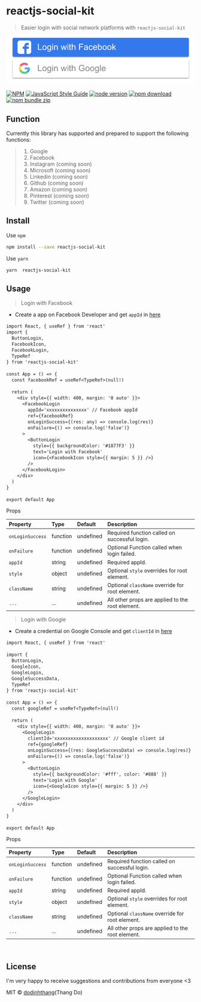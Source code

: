 # reactjs-social-kit

> Easier login with social network platforms with `reactjs-social-kit`

![img-description](./demo.png)

[![NPM](https://img.shields.io/npm/v/reactjs-social-kit.svg)](https://www.npmjs.com/package/reactjs-social-kit)
[![JavaScript Style Guide](https://img.shields.io/badge/code_style-standard-brightgreen.svg)](https://standardjs.com)
[![node version](https://img.shields.io/badge/node.js-%3E=_6-green.svg?style=flat)](http://nodejs.org/download/)
[![npm download](https://img.shields.io/npm/dm/reactjs-social-kit.svg?style=flat)](https://www.npmjs.com/package/reactjs-social-kit)
[![npm bundle zip](https://img.shields.io/bundlephobia/minzip/reactjs-social-kit?style=flat)](https://www.npmjs.com/package/reactjs-social-kit)

## Function

Currently this library has supported and prepared to support the following functions:
> 1.  Google
> 2.  Facebook
> 3.  Instagram (coming soon)
> 4.  Microsoft (coming soon)
> 5.  Linkedin (coming soon)
> 6.  Github (coming soon)
> 7.  Amazon (coming soon)
> 8.  Pinterest (coming soon)
> 9.  Twitter (coming soon)

## Install

Use `npm`

```bash
npm install --save reactjs-social-kit
```

Use `yarn`

```bash
yarn  reactjs-social-kit
```

## Usage

> Login with Facebook

- Create a app on Facebook Developer and get `appId` in [here](https://developers.facebook.com/apps/)

```tsx
import React, { useRef } from 'react'
import {
  ButtonLogin,
  FacebookIcon,
  FacebookLogin,
  TypeRef
} from 'reactjs-social-kit'

const App = () => {
  const facebookRef = useRef<TypeRef>(null!)

  return (
    <div style={{ width: 400, margin: '0 auto' }}>
      <FacebookLogin
        appId='xxxxxxxxxxxxxxx' // Facebook appId
        ref={facebookRef}
        onLoginSuccess={(res: any) => console.log(res)}
        onFailure={() => console.log('false')}
      >
        <ButtonLogin
          style={{ backgroundColor: '#1877F3' }}
          text='Login with Facebook'
          icon={<FacebookIcon style={{ margin: 5 }} />}
        />
      </FacebookLogin>
    </div>
  )
}

export default App
```
Props

| Property         | Type     | Default   | Description                                      |
| :--------------- | :------- | :-------- | :----------------------------------------------- |
| `onLoginSuccess` | function | undefined | Required function called on successful login.    |
| `onFailure`      | function | undefined | Optional Function called when login failed.      |
| `appId`          | string   | undefined | Required appId.                                  |
| `style`          | object   | undefined | Optional `style` overrides for root element.     |
| `className`      | string   | undefined | Optional `className` override for root element.  |
| `...`            | ...      | undefined | All other props are applied to the root element. |

> Login with Google

- Create a credential on Google Console and get `clientId` in [here](https://console.developers.google.com/apis/credentials)

```tsx
import React, { useRef } from 'react'

import {
  ButtonLogin,
  GoogleIcon,
  GoogleLogin,
  GoogleSuccessData,
  TypeRef
} from 'reactjs-social-kit'

const App = () => {
  const googleRef = useRef<TypeRef>(null!)

  return (
    <div style={{ width: 400, margin: '0 auto' }}>
      <GoogleLogin
        clientId='xxxxxxxxxxxxxxxxxxxx' // Google client id
        ref={googleRef}
        onLoginSuccess={(res: GoogleSuccessData) => console.log(res)}
        onFailure={() => console.log('false')}
      >
        <ButtonLogin
          style={{ backgroundColor: '#fff', color: '#888' }}
          text='Login with Google'
          icon={<GoogleIcon style={{ margin: 5 }} />}
        />
      </GoogleLogin>
    </div>
  )
}

export default App
```

Props

| Property         | Type     | Default   | Description                                      |
| :--------------- | :------- | :-------- | :----------------------------------------------- |
| `onLoginSuccess` | function | undefined | Required function called on successful login.    |
| `onFailure`      | function | undefined | Optional Function called when login failed.      |
| `appId`          | string   | undefined | Required appId.                                  |
| `style`          | object   | undefined | Optional `style` overrides for root element.     |
| `className`      | string   | undefined | Optional `className` override for root element.  |
| `...`            | ...      | undefined | All other props are applied to the root element. |

<br/>

## License
I'm very happy to receive suggestions and contributions from everyone <3

MIT © [dodinhthang](https://github.com/dodinhthang)(Thang Do)
